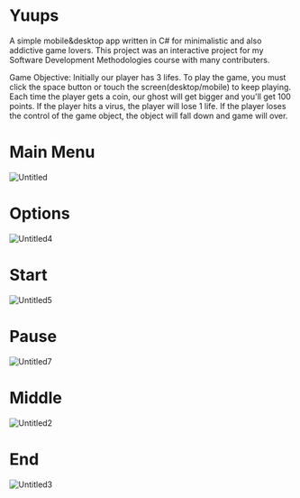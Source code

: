 # Yuups
A simple mobile&amp;desktop app written in C# for minimalistic and also addictive game lovers. This project was an interactive project for my Software Development Methodologies course with many contributers.

Game Objective: Initially our player has 3 lifes. To play the game, you must click the space button or touch the screen(desktop/mobile) to keep playing. Each time the player gets a coin, our ghost will get bigger and you'll get 100 points. If the player hits a virus, the player will lose 1 life. If the player loses the control of the game object, the object will fall down and game will over.

# Main Menu
![Untitled](https://user-images.githubusercontent.com/31376025/55586223-2195f300-5731-11e9-8c6a-87481c466ae5.png)
# Options
![Untitled4](https://user-images.githubusercontent.com/31376025/55586233-2490e380-5731-11e9-8303-a31f1c8df6ae.png)
# Start
![Untitled5](https://user-images.githubusercontent.com/31376025/55586236-25c21080-5731-11e9-805d-f36e99a513dd.png)
# Pause
![Untitled7](https://user-images.githubusercontent.com/31376025/55586240-29ee2e00-5731-11e9-9faf-2919a6817714.png)
# Middle
![Untitled2](https://user-images.githubusercontent.com/31376025/55586242-2a86c480-5731-11e9-87ef-785f04d44757.png)
# End
![Untitled3](https://user-images.githubusercontent.com/31376025/55586246-2bb7f180-5731-11e9-8d6f-46bdb2c85bda.png)
